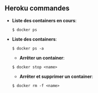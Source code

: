 ## Heroku commandes

* **Liste des containers en cours**:

  ```
  $ docker ps
  ```
* **Liste des containers**:

  ```
  $ docker ps -a
  ```

  * **Arrêter un container**:

  ```
  $ docker stop <name>
  ```

  * **Arrêter et supprimer un container**:

  ```
  $ docker rm -f <name>
  ```
